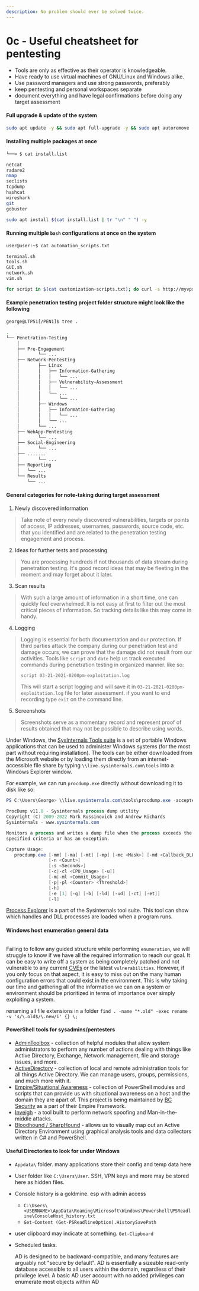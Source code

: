 ```yaml
---
description: No problem should ever be solved twice.
---
```


# 0c - Useful cheatsheet for pentesting

* Tools are only as effective as their operator is knowledgeable.
* Have ready to use virtual machines of GNU/Linux and Windows alike.
* Use password managers and use strong passwords, preferably
* keep pentesting and personal workspaces separate
* document everything and have legal confirmations before doing any target assessment

#### Full upgrade & update of the system

```bash
sudo apt update -y && sudo apt full-upgrade -y && sudo apt autoremove -y && sudo apt autoclean -y
```

#### Installing multiple packages at once

```bash
└──╼ $ cat install.list

netcat
radare2
nmap
seclists
tcpdump
hashcat
wireshark
git
gobuster
```

```bash
sudo apt install $(cat install.list | tr "\n" " ") -y
```

#### Running multiple `bash` configurations at once on the system

```bash
user@user:~$ cat automation_scripts.txt

terminal.sh
tools.sh
GUI.sh
network.sh
vim.sh
```

```bash
for script in $(cat customization-scripts.txt); do curl -s http://myvps.vps-provider.net/$script | bash; done
```

#### Example penetration testing project folder structure might look like the following

```bash
george@LTP51[/PEN1]$ tree .

.
└── Penetration-Testing
	│
	├── Pre-Engagement
	│       └── ...
    ├── Network-Pentesting
	│       ├── Linux
	│       │   ├── Information-Gathering
	│		│   │   └── ...
	│       │   ├── Vulnerability-Assessment
    │       │   │	└── ...
    │       │	└── ...
    │       │    	└── ...
    │		├── Windows
    │ 		│   ├── Information-Gathering
    │		│   │   └── ...
    │		│   └── ...
    │       └── ...
    ├── WebApp-Pentesting
	│       └── ...
    ├── Social-Engineering
	│       └── ...
    ├── .......
	│       └── ...
    ├── Reporting
    │   └── ...
	└── Results
	    └── ...
```

#### General categories for note-taking during target assessment

1. Newly discovered information

> Take note of every newly discovered vulnerabilities, targets or points of access, IP addresses, usernames, passwords, source code, etc. that you identified and are related to the penetration testing engagement and process.

2. Ideas for further tests and processing

> You are processing hundreds if not thousands of data stream during penetration testing. It's good record ideas that may be fleeting in the moment and may forget about it later.

3. Scan results

> With such a large amount of information in a short time, one can quickly feel overwhelmed. It is not easy at first to filter out the most critical pieces of information. So tracking details like this may come in handy.

4. Logging

> Logging is essential for both documentation and our protection. If third parties attack the company during our penetration test and damage occurs, we can prove that the damage did not result from our activities. Tools like `script` and `date` help us track executed commands during penetration testing in organized manner. like so:
>
> ```bash
> script 03-21-2021-0200pm-exploitation.log
> ```
>
> This will start a script logging and will save it in `03-21-2021-0200pm-exploitation.log` file for later assessment. if you want to end recording type `exit` on the command line.

5. Screenshots

> Screenshots serve as a momentary record and represent proof of results obtained that may not be possible to describe using words.

Under Windows, the [SysInternals Tools suite](https://docs.microsoft.com/en-us/sysinternals) is a set of portable Windows applications that can be used to administer Windows systems (for the most part without requiring installation). The tools can be either downloaded from the Microsoft website or by loading them directly from an internet-accessible file share by typing `\\live.sysinternals.com\tools` into a Windows Explorer window.

For example, we can run `procdump.exe` directly without downloading it to disk like so:

```powershell
PS C:\Users\George> \\live.sysinternals.com\tools\procdump.exe -accepteula

ProcDump v11.0 - Sysinternals process dump utility
Copyright (C) 2009-2022 Mark Russinovich and Andrew Richards
Sysinternals - www.sysinternals.com

Monitors a process and writes a dump file when the process exceeds the
specified criteria or has an exception.

Capture Usage:
   procdump.exe [-mm] [-ma] [-mt] [-mp] [-mc <Mask>] [-md <Callback_DLL>] [-mk]
                [-n <Count>]
                [-s <Seconds>]
                [-c|-cl <CPU_Usage> [-u]]
                [-m|-ml <Commit_Usage>]
                [-p|-pl <Counter> <Threshold>]
                [-h]
                [-e [1] [-g] [-b] [-ld] [-ud] [-ct] [-et]]
                [-l]
```

[Process Explorer](https://docs.microsoft.com/en-us/sysinternals/downloads/process-explorer) is a part of the Sysinternals tool suite. This tool can show which handles and DLL processes are loaded when a program runs.

#### Windows host enumeration general data

<figure><img src="..//.gitbook/assets/image.png" alt=""><figcaption></figcaption></figure>

Failing to follow any guided structure while performing `enumeration`, we will struggle to know if we have all the required information to reach our goal. It can be easy to write off a system as being completely patched and not vulnerable to any current [CVEs](https://en.wikipedia.org/wiki/Common_Vulnerabilities_and_Exposures) or the latest `vulnerabilities`. However, if you only focus on that aspect, it is easy to miss out on the many human configuration errors that could exist in the environment. This is why taking our time and gathering all of the information we can on a system or environment should be prioritized in terms of importance over simply exploiting a system.

renaming all file extensions in a folder `find . -name "*.old" -exec rename -v 's/\.old$/\.new/i' {} \;`

#### PowerShell tools for sysadmins/pentesters

* [AdminToolbox](https://www.powershellgallery.com/packages/AdminToolbox/11.0.8) - collection of helpful modules that allow system administrators to perform any number of actions dealing with things like Active Directory, Exchange, Network management, file and storage issues, and more.
* [ActiveDirectory](https://learn.microsoft.com/en-us/powershell/module/activedirectory/?view=windowsserver2022-ps) - collection of local and remote administration tools for all things Active Directory. We can manage users, groups, permissions, and much more with it.
* [Empire/Situational Awareness](https://github.com/BC-SECURITY/Empire/tree/master/empire/server/data/module_source/situational_awareness) - collection of PowerShell modules and scripts that can provide us with situational awareness on a host and the domain they are apart of. This project is being maintained by [BC Security](https://github.com/BC-SECURITY) as a part of their Empire Framework.
* [Inveigh](https://github.com/Kevin-Robertson/Inveigh) - a tool built to perform network spoofing and Man-in-the-middle attacks.
* [Bloodhound / SharpHound](https://github.com/BloodHoundAD/BloodHound/tree/master/Collectors) -  allows us to visually map out an Active Directory Environment using graphical analysis tools and data collectors written in C# and PowerShell.

#### Useful Directories to look for under Windows

* `Appdata\` folder. many applications store their config and temp data here
* User folder like `C:\Users\User`. SSH, VPN keys and more may be stored here as hidden files.
* Console history is a goldmine. esp with admin access
  * `C:\Users\<USERNAME>\AppData\Roaming\Microsoft\Windows\Powershell\PSReadline\ConsoleHost_history.txt`
  * `Get-Content (Get-PSReadlineOption).HistorySavePath`
* user clipboard may indicate at something. `Get-Clipboard`
*   Scheduled tasks.

    AD is designed to be backward-compatible, and many features are arguably not "secure by default". AD is essentially a sizeable read-only database accessible to all users within the domain, regardless of their privilege level. A basic AD user account with no added privileges can enumerate most objects within AD
